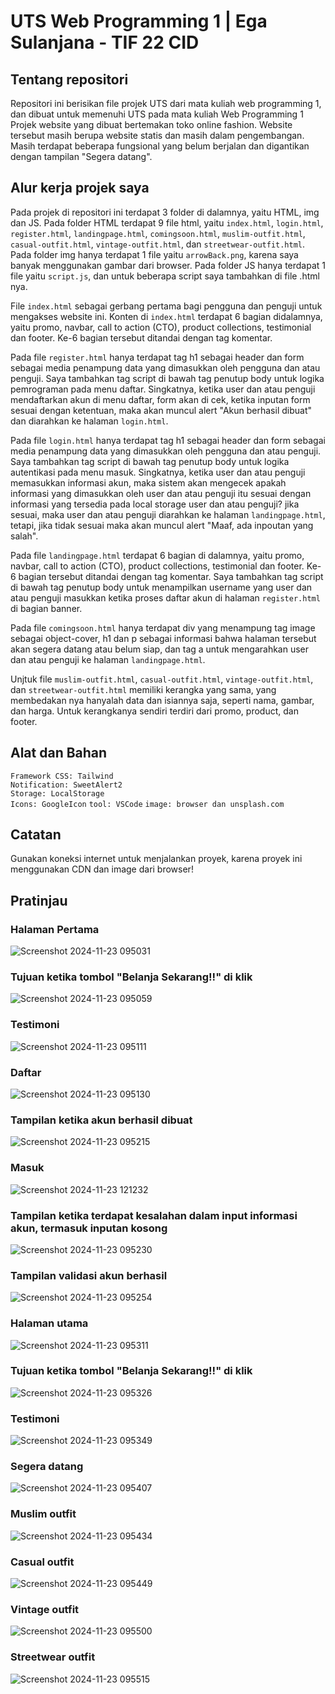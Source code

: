 # UTS Web Programming 1 | Ega Sulanjana - TIF 22 CID

## Tentang repositori
Repositori ini berisikan file projek UTS dari mata kuliah web programming 1, dan dibuat untuk memenuhi UTS pada mata kuliah Web Programming 1
Projek website yang dibuat bertemakan toko online fashion. Website tersebut masih berupa website statis dan masih dalam pengembangan. Masih terdapat beberapa fungsional yang belum berjalan dan digantikan dengan tampilan "Segera datang".


## Alur kerja projek saya
Pada projek di repositori ini terdapat 3 folder di dalamnya, yaitu HTML, img dan JS. Pada folder HTML terdapat 9 file html, yaitu `index.html`, `login.html`, `register.html`, `landingpage.html`, `comingsoon.html`, `muslim-outfit.html`, `casual-outfit.html`, `vintage-outfit.html`, dan `streetwear-outfit.html`. Pada folder img hanya terdapat 1 file yaitu `arrowBack.png`, karena saya banyak menggunakan gambar dari browser. Pada folder JS hanya terdapat 1 file yaitu `script.js`, dan untuk beberapa script saya tambahkan di file .html nya. 

File `index.html` sebagai gerbang pertama bagi pengguna dan penguji untuk mengakses website ini. Konten di `index.html` terdapat 6 bagian didalamnya, yaitu promo, navbar, call to action (CTO), product collections, testimonial dan footer. Ke-6 bagian tersebut ditandai dengan tag komentar.

Pada file `register.html` hanya terdapat tag h1 sebagai header dan form sebagai media penampung data yang dimasukkan oleh pengguna dan atau penguji. Saya tambahkan tag script di bawah tag penutup body untuk logika pemrograman pada menu daftar. Singkatnya, ketika user dan atau penguji mendaftarkan akun di menu daftar, form akan di cek, ketika inputan form sesuai dengan ketentuan, maka akan muncul alert "Akun berhasil dibuat" dan diarahkan ke halaman `login.html`.  

Pada file `login.html` hanya terdapat tag h1 sebagai header dan form sebagai media penampung data yang dimasukkan oleh pengguna dan atau penguji. Saya tambahkan tag script di bawah tag penutup body untuk logika autentikasi pada menu masuk. Singkatnya, ketika user dan atau penguji memasukkan informasi akun, maka sistem akan mengecek apakah informasi yang dimasukkan oleh user dan atau penguji itu sesuai dengan informasi yang tersedia pada local storage user dan atau penguji? jika sesuai, maka user dan atau penguji diarahkan ke halaman `landingpage.html`, tetapi, jika tidak sesuai maka akan muncul alert "Maaf, ada inpoutan yang salah".

Pada file `landingpage.html` terdapat 6 bagian di dalamnya, yaitu promo, navbar, call to action (CTO), product collections, testimonial dan footer. Ke-6 bagian tersebut ditandai dengan tag komentar. Saya tambahkan tag script di bawah tag penutup body untuk menampilkan username yang user dan atau penguji masukkan ketika proses daftar akun di halaman `register.html` di bagian banner.

Pada file `comingsoon.html` hanya terdapat div yang menampung tag image sebagai object-cover, h1 dan p sebagai informasi bahwa halaman tersebut akan segera datang atau belum siap, dan tag a untuk mengarahkan user dan atau penguji ke halaman `landingpage.html`. 

Unjtuk file `muslim-outfit.html`, `casual-outfit.html`, `vintage-outfit.html`, dan `streetwear-outfit.html` memiliki kerangka yang sama, yang membedakan nya hanyalah data dan isiannya saja, seperti nama, gambar, dan harga. Untuk kerangkanya sendiri terdiri dari promo, product, dan footer.

##  Alat dan Bahan  
`Framework CSS: Tailwind`  
`Notification: SweetAlert2`   
`Storage: LocalStorage`  
`Icons: GoogleIcon` 
`tool: VSCode`
`image: browser dan unsplash.com`

## Catatan  
Gunakan koneksi internet untuk menjalankan proyek, karena proyek ini menggunakan CDN dan image dari browser!

## Pratinjau
### Halaman Pertama  
![Screenshot 2024-11-23 095031](https://github.com/user-attachments/assets/6bc4c84e-e218-478e-ad15-a8b6c04e00ec) 
  
### Tujuan ketika tombol "Belanja Sekarang!!" di klik
![Screenshot 2024-11-23 095059](https://github.com/user-attachments/assets/e7f0e362-e91e-4dd6-b7a2-3a809de4da75)

### Testimoni 
![Screenshot 2024-11-23 095111](https://github.com/user-attachments/assets/e22a8b9d-281c-469a-8112-ec9b1899e7eb)

### Daftar
![Screenshot 2024-11-23 095130](https://github.com/user-attachments/assets/9a7fe268-85e8-42e1-9f49-4f99f29c8e37)

### Tampilan ketika akun berhasil dibuat 
![Screenshot 2024-11-23 095215](https://github.com/user-attachments/assets/1662542b-2464-4906-9c9b-19f74ea9d0dc)

### Masuk  
![Screenshot 2024-11-23 121232](https://github.com/user-attachments/assets/754a0fce-7242-45b0-bbb2-c2acc8c4469d)

### Tampilan ketika terdapat kesalahan dalam input informasi akun, termasuk inputan kosong  
![Screenshot 2024-11-23 095230](https://github.com/user-attachments/assets/0202bf84-018b-49cb-9d34-83f3b5e6ae3e)

### Tampilan validasi akun berhasil
![Screenshot 2024-11-23 095254](https://github.com/user-attachments/assets/11bd1295-a491-4117-b59f-e01834a9990a)

### Halaman utama
![Screenshot 2024-11-23 095311](https://github.com/user-attachments/assets/16bf4d88-bb4e-4d01-8b95-da320ea96b26)

### Tujuan ketika tombol "Belanja Sekarang!!" di klik
![Screenshot 2024-11-23 095326](https://github.com/user-attachments/assets/90fc6ed5-5d49-402f-b04d-6b3716580593)

### Testimoni
![Screenshot 2024-11-23 095349](https://github.com/user-attachments/assets/34229b57-8f6a-451b-a834-0fd0bf169ea2)

### Segera datang
![Screenshot 2024-11-23 095407](https://github.com/user-attachments/assets/2c750068-7c7a-48d2-bf67-5507acdbf88c)

### Muslim outfit
![Screenshot 2024-11-23 095434](https://github.com/user-attachments/assets/6bd34dd1-a2be-4568-8c72-05287aea4660)

### Casual outfit
![Screenshot 2024-11-23 095449](https://github.com/user-attachments/assets/9362ae37-330b-47ab-9bc1-e6adeee94277)

### Vintage outfit
![Screenshot 2024-11-23 095500](https://github.com/user-attachments/assets/ee969afd-4dde-48aa-adab-6e36fdf9ccf9)

### Streetwear outfit
![Screenshot 2024-11-23 095515](https://github.com/user-attachments/assets/0e75bb6a-abf8-474d-9b39-ddf84f475022)

